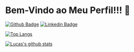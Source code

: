 # Bem-Vindo ao Meu Perfil!!! 👾

<!-- > **_Full Stack Developer_  👨🏽‍💻**  -->

[![Github Badge](https://img.shields.io/badge/-Github-000?style=flat-square&logo=Github&logoColor=white&link=https://github.com/ModoloDev)](https://github.com/ModoloDev)
[![Linkedin Badge](https://img.shields.io/badge/-LinkedIn-blue?style=flat-square&logo=Linkedin&logoColor=white&link=https://www.linkedin.com/in/lucas-vidal-gs/)](https://www.linkedin.com/in/lucasmodolo/)

<!-- ### Quais tecnologias utilizo? 🤔
<code><img src="./img/html.png" width="40px" height="40px"></code>&nbsp;
<code><img src="./img/css.png" width="40px" height="40px"></code>&nbsp;
<code><img src="./img/js.png" width="40px" height="40px"></code>&nbsp;
<code><img src="./img/typescript.png" width="40px" height="40px"></code>&nbsp;
<code><img src="./img/nestjs.png" width="40px" height="40px"></code>&nbsp;
<code><img src="./img/node.png" width="40px" height="40px"></code>&nbsp;
<code><img src="./img/mongodb.png" width="40px" height="40px"></code>&nbsp;
<code><img src="./img/ionic.webp" width="40px" height="40px"></code>&nbsp;
<code><img src="./img/angular.png" width="40px" height="40px"></code>&nbsp;
<code><img src="./img/postgresql.png" width="40px" height="40px"></code>&nbsp;
<code><img src="./img/vscode.png" width="40px" height="40px"></code>&nbsp;
<code><img src="./img/git.png" width="40px" height="40px"></code>&nbsp;
<code><img src="./img/java.webp" width="40px" height="40px"></code>&nbsp;
<code><img src="./img/python.webp" width="40px" height="40px"></code>&nbsp;
<br> -->

<!-- ### As quais quero começar a estudar <br>
<code><img src="./img/React.png" width="40px" height="40px"></code>&nbsp;
<code><img src="./img/mysql.png" width="40px" height="40px"></code>&nbsp;
<code><img src="./img/vue.webp" width="40px" height="40px"></code>&nbsp;
<code><img src="./img/csharp.svg" width="40px" height="40px"></code>&nbsp;
<code><img src="./img/boot.png" width="40px" height="40px"></code>&nbsp;

<br> -->

[![Top Langs](https://github-readme-stats.vercel.app/api/top-langs/?username=ModoloDev&layout=compact&theme=prussian)](https://github.com/ModoloDev/github-readme-stats)

<!-- ### Sobre mim 🖖🏼
Bom, primeiramente prazer! Me chamo Lucas Módolo. Tenho 19 anos, sou estudante de Análise e Desenvolvimento de Sistemas na Fatec São Paulo. E agora estou trabalhando como Full Stack em uma Startup. <br>

Sempre gostei muito de aprender, principalmente coisas relacionadas a tecnologia da informação. Então nunca paro de fazer cursos, sempre aprendendo tecnologias novas.<br>


#NeverStopLearning 🚀 -->

[![Lucas's github stats](https://github-readme-stats.vercel.app/api?username=ModoloDev&theme=prussian)](https://github.com/ModoloDev/github-readme-stats)
